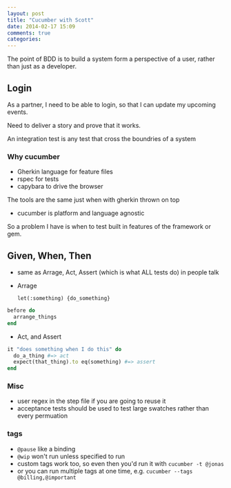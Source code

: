 ```yaml
---
layout: post
title: "Cucumber with Scott"
date: 2014-02-17 15:09
comments: true
categories: 
---
```



The point of BDD is to build a system form a perspective of a user, rather than just as a developer.

## Login
As a partner, I need to be able to login, so that I can update my upcoming events.

Need to deliver a story and prove that it works.

An integration test is any test that cross the boundries of a system

### Why cucumber
  - Gherkin language for feature files
  - rspec for tests
  - capybara to drive the browser

The tools are the same just when with gherkin thrown on top
  - cucumber is platform and language agnostic

So a problem I have is when to test built in features of the framework or gem.

## Given, When, Then
  - same as Arrage, Act, Assert (which is what ALL tests do) in people talk

  - Arrage

    `let(:something) {do_something}`

```ruby
before do
  arrange_things
end
```

  - Act, and Assert

```ruby
it "does something when I do this" do
  do_a_thing #=> act
  expect(that_thing).to eq(something) #=> assert
end
```

### Misc
  - user regex in the step file if you are going to reuse it
  - acceptance tests should be used to test large swatches rather than every permuation

### tags
  - `@pause` like a binding
  - `@wip` won't run unless specified to run
  - custom tags work too, so even then you'd run it with `cucumber -t @jonas`
  - or you can run multiple tags at one time, e.g. `cucumber --tags @billing,@important`
